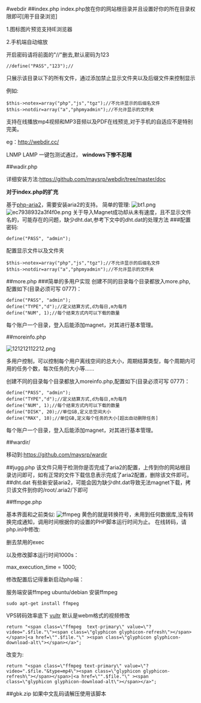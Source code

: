 #webdir
##index.php
index.php放在你的网站根目录并且设置好你的所在目录权限即可[用于目录浏览]

1.图标图片预览支持IE浏览器

2.手机端自动缩放

开启密码请将前面的"//"删去,默认密码为123
```
//define("PASS","123");//
```
只展示该目录以下的所有文件，通过添加禁止显示文件夹以及后缀文件来控制显示

例如:
```
$this->notex=array("php","js","tgz");//不允许显示的后缀名文件
$this->notdir=array("a","phpmyadmin");//不允许显示的文件夹
```

支持在线播放mp4视频和MP3音频以及PDF在线预览,对于手机的自适应不是特别完美。

eg：http://webdir.cc/

LNMP LAMP 一键包测试通过， **windows下惨不忍睹** 

##wadir.php

详细安装方法:https://github.com/maysrp/webdir/tree/master/doc


**对于index.php的扩充**

基于<a href="https://github.com/shiny/php-aria2">php-aria2</a>，需要安装aria2的支持。
简单的管理:
<img src="http://inory.net/images/2016/12/26/bt1.png" alt="bt1.png" border="0">
<img src="http://inory.net/images/2017/01/03/1561515.png" alt="ec7938932a3f4f0e.png" border="0">
关于导入Magnet成功却从未有速度，且不显示文件名的，可能存在的问题，缺少dht.dat,参考下文中的dht.dat的处理方法
###配置
密码:
```
define("PASS", "admin");
```
配置显示文件以及文件夹
```
$this->notex=array("php","js","tgz");//不允许显示的后缀名文件
$this->notdir=array("a","phpmyadmin");//不允许显示的文件夹
```
##more.php
###简单的多用户实现
创建不同的目录每个目录都放入more.php,配置如下(目录必须可写 0777)：
```
define("PASS", "admin");
define("TYPE","d");//定义结算方式,d为每日,m为每月
define("NUM", 1);//每个结束方式内可以下载的数量
```

每个账户一个目录，登入后能添加magnet，对其进行基本管理。

##moreinfo.php

<img src="http://inory.net/images/2016/12/27/121212112212.png" alt="121212112212.png" border="0" />

多用户控制，可以控制每个用户离线空间的总大小，周期结算类型，每个周期内可用的任务个数，每次任务的大小等......

创建不同的目录每个目录都放入moreinfo.php,配置如下(目录必须可写 0777)：
```
define("PASS", "admin");
define("TYPE","d");//定义结算方式,d为每日,m为每月
define("NUM", 1);//每个结束方式内可以下载的数量
define("DISK", 20);//单位GB,定义总空间大小
define("MAX", 10);//单位GB,定义每个任务的大小[超出自动删除任务]
```
每个账户一个目录，登入后能添加magnet，对其进行基本管理。


##wardir/

移动到:https://github.com/maysrp/wardir

##jugg.php
该文件只用于检测你是否完成了aria2的配置，上传到你的网站根目录访问即可，如有正常的文件下载信息表示完成了aria2配置，删除该文件即可。
##dht.dat
有些新安装aria2，可能会因为缺少dht.dat导致无法magnet下载，拷贝该文件到你的/root/.aria2/下即可

##ffmpge.php

基本界面和之前类似:
![ffmpeg](http://git.oschina.net/uploads/images/2016/1219/040352_a973d056_700748.png "界面")
黄色的就是转换符号，未用到任何数据库,没有转换完成通知，调用时间根据你的设置的PHP脚本运行时间为止。
在线转码，请
php.ini中修改:

删去禁用的exec

以及修改脚本运行时间1000s：

max_execution_time = 1000; 

修改配置后记得重新启动php端：

服务端安装ffmpeg
ubuntu/debian 安装ffmpeg
```
sudo apt-get install ffmpeg
```
VPS转码效率底下
[vultr](http://git.oschina.net/uploads/images/2016/1219/035456_77bbf7bf_700748.png "转换速度")
默认是webm格式的视频修改

```
return "<span class=\"ffmpeg  text-primary\" value=\"?video=".$file."\"><span class=\"glyphicon glyphicon-refresh\"></span></span>|<a href=\"".$file."\" ><span class=\"glyphicon glyphicon-download-alt\"></span></a>";
```

改变为:


 ```
return "<span class=\"ffmpeg text-primary\" value=\"?video=".$file."&type=mp4\"><span class=\"glyphicon glyphicon-refresh\"></span></span>|<a href=\"".$file."\" ><span class=\"glyphicon glyphicon-download-alt\"></span></a>";
```

##gbk.zip
如果中文乱码请解压使用该脚本


